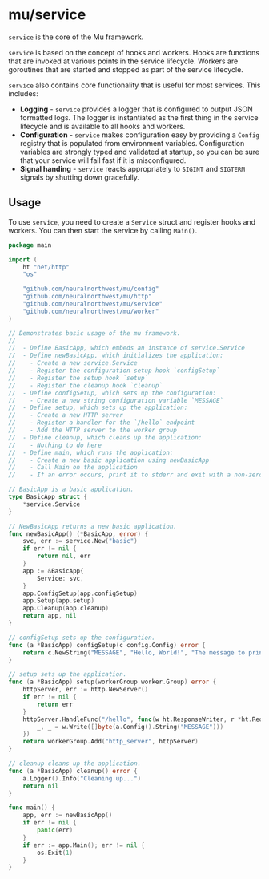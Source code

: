 # mu/service

`service` is the core of the Mu framework.

`service` is based on the concept of hooks and workers. Hooks are functions that
are invoked at various points in the service lifecycle. Workers are goroutines
that are started and stopped as part of the service lifecycle.

`service` also contains core functionality that is useful for most services.
This includes:

- **Logging** - `service` provides a logger that is configured to output JSON
  formatted logs. The logger is instantiated as the first thing in the service
  lifecycle and is available to all hooks and workers.
- **Configuration** - `service` makes configuration easy by providing a
  `Config` registry that is populated from environment variables. Configuration
  variables are strongly typed and validated at startup, so you can be sure
  that your service will fail fast if it is misconfigured.
- **Signal handing** - `service` reacts appropriately to `SIGINT` and `SIGTERM`
  signals by shutting down gracefully.

## Usage

To use `service`, you need to create a `Service` struct and register hooks and
workers. You can then start the service by calling `Main()`.

```go
package main

import (
	ht "net/http"
	"os"

	"github.com/neuralnorthwest/mu/config"
	"github.com/neuralnorthwest/mu/http"
	"github.com/neuralnorthwest/mu/service"
	"github.com/neuralnorthwest/mu/worker"
)

// Demonstrates basic usage of the mu framework.
//
//  - Define BasicApp, which embeds an instance of service.Service
//  - Define newBasicApp, which initializes the application:
//    - Create a new service.Service
//    - Register the configuration setup hook `configSetup`
//    - Register the setup hook `setup`
//    - Register the cleanup hook `cleanup`
//  - Define configSetup, which sets up the configuration:
//    - Create a new string configuration variable `MESSAGE`
//  - Define setup, which sets up the application:
//    - Create a new HTTP server
//    - Register a handler for the `/hello` endpoint
//    - Add the HTTP server to the worker group
//  - Define cleanup, which cleans up the application:
//    - Nothing to do here
//  - Define main, which runs the application:
//    - Create a new basic application using newBasicApp
//    - Call Main on the application
//    - If an error occurs, print it to stderr and exit with a non-zero status

// BasicApp is a basic application.
type BasicApp struct {
	*service.Service
}

// NewBasicApp returns a new basic application.
func newBasicApp() (*BasicApp, error) {
	svc, err := service.New("basic")
	if err != nil {
		return nil, err
	}
	app := &BasicApp{
		Service: svc,
	}
	app.ConfigSetup(app.configSetup)
	app.Setup(app.setup)
	app.Cleanup(app.cleanup)
	return app, nil
}

// configSetup sets up the configuration.
func (a *BasicApp) configSetup(c config.Config) error {
	return c.NewString("MESSAGE", "Hello, World!", "The message to print.")
}

// setup sets up the application.
func (a *BasicApp) setup(workerGroup worker.Group) error {
	httpServer, err := http.NewServer()
	if err != nil {
		return err
	}
	httpServer.HandleFunc("/hello", func(w ht.ResponseWriter, r *ht.Request) {
		_, _ = w.Write([]byte(a.Config().String("MESSAGE")))
	})
	return workerGroup.Add("http_server", httpServer)
}

// cleanup cleans up the application.
func (a *BasicApp) cleanup() error {
	a.Logger().Info("Cleaning up...")
	return nil
}

func main() {
	app, err := newBasicApp()
	if err != nil {
		panic(err)
	}
	if err := app.Main(); err != nil {
		os.Exit(1)
	}
}
```
